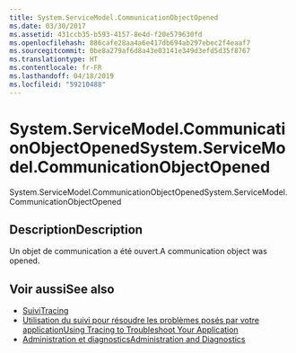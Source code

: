```yaml
---
title: System.ServiceModel.CommunicationObjectOpened
ms.date: 03/30/2017
ms.assetid: 431ccb35-b593-4157-8e4d-f20e579630fd
ms.openlocfilehash: 886cafe28aa4a6e417db694ab297ebec2f4eaaf7
ms.sourcegitcommit: 0be8a279af6d8a43e03141e349d3efd5d35f8767
ms.translationtype: HT
ms.contentlocale: fr-FR
ms.lasthandoff: 04/18/2019
ms.locfileid: "59210488"
---
```

# <a name="systemservicemodelcommunicationobjectopened"></a><span data-ttu-id="b4c82-102">System.ServiceModel.CommunicationObjectOpened</span><span class="sxs-lookup"><span data-stu-id="b4c82-102">System.ServiceModel.CommunicationObjectOpened</span></span>
<span data-ttu-id="b4c82-103">System.ServiceModel.CommunicationObjectOpened</span><span class="sxs-lookup"><span data-stu-id="b4c82-103">System.ServiceModel.CommunicationObjectOpened</span></span>  
  
## <a name="description"></a><span data-ttu-id="b4c82-104">Description</span><span class="sxs-lookup"><span data-stu-id="b4c82-104">Description</span></span>  
 <span data-ttu-id="b4c82-105">Un objet de communication a été ouvert.</span><span class="sxs-lookup"><span data-stu-id="b4c82-105">A communication object was opened.</span></span>  
  
## <a name="see-also"></a><span data-ttu-id="b4c82-106">Voir aussi</span><span class="sxs-lookup"><span data-stu-id="b4c82-106">See also</span></span>

- [<span data-ttu-id="b4c82-107">Suivi</span><span class="sxs-lookup"><span data-stu-id="b4c82-107">Tracing</span></span>](../../../../../docs/framework/wcf/diagnostics/tracing/index.md)
- [<span data-ttu-id="b4c82-108">Utilisation du suivi pour résoudre les problèmes posés par votre application</span><span class="sxs-lookup"><span data-stu-id="b4c82-108">Using Tracing to Troubleshoot Your Application</span></span>](../../../../../docs/framework/wcf/diagnostics/tracing/using-tracing-to-troubleshoot-your-application.md)
- [<span data-ttu-id="b4c82-109">Administration et diagnostics</span><span class="sxs-lookup"><span data-stu-id="b4c82-109">Administration and Diagnostics</span></span>](../../../../../docs/framework/wcf/diagnostics/index.md)
